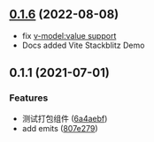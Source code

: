 ## [0.1.6](https://github.com/bazingaedward/monaco-editor-vue3/compare/v0.1.4...v0.1.6) (2022-08-08)

- fix [v-model:value support](https://github.com/bazingaedward/monaco-editor-vue3/issues/5)
- Docs added Vite Stackblitz Demo

## 0.1.1 (2021-07-01)

### Features

- 测试打包组件 ([6a4aebf](https://github.com/bazingaedward/monaco-editor-vue3/commit/6a4aebfcc28d8878a3aa001eab5930e9610724f2))
- add emits ([807e279](https://github.com/bazingaedward/monaco-editor-vue3/commit/807e279f4fa22471c15123f2b37e4980845b33ea))
